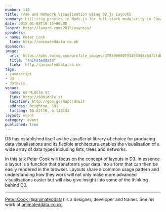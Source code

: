 ```yaml
---
number: 110
title: Tree and Network Visualisation using D3.js Layouts
summary: Utilizing proxies in Node.js for full-stack modularity in JavaScript applications.
date: 2015-01-08T19:15+00:00
lanyrd: http://lanyrd.com/2015/asyncjs/
speakers:
- name: Peter Cook
  link: http://animateddata.co.uk
sponsors:
image:
  url:  https://pbs.twimg.com/profile_images/378800000793498348/54f3fdbbebde1ca7ee015c531d811999.png
  title: "animateddata"
  link:  http://animateddata.co.uk
tags:
- javascript
- d3
- datavis
venue:
  name: 68 Middle St
  link: http://68middle.st
  location: http://goo.gl/maps/dxEiT
  address: Brighton, BN1
  latlong: 50.82116,-0.143144
layout: event
category: event
published: true
---
```


D3 has established itself as the JavaScript library of choice for producing data visualisations and its flexible architecture enables the visualisation of a wide array of data types including lists, trees and networks.

In this talk Peter Cook will focus on the concept of layouts in D3. In essence a layout is a function that transforms your data into a form that can then be easily rendered in the browser. Layouts share a common usage pattern and understanding how they work will not only make more advanced visualisations easier but will also give insight into some of the thinking behind D3.

***
[Peter Cook (@animateddata)](https://twitter.com/animateddata) is a designer, developer and trainer. See his work at [animateddata.co.uk](http://animateddata.co.uk).
